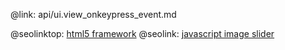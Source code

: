 @link: api/ui.view_onkeypress_event.md

@seolinktop: [html5 framework](https://webix.com)
@seolink: [javascript image slider](https://webix.com/widget/carousel/)